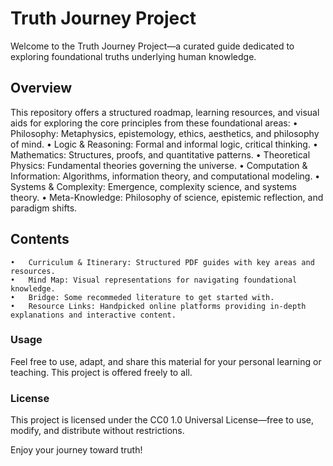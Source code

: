 # Truth Journey Project

Welcome to the Truth Journey Project—a curated guide dedicated to exploring foundational truths underlying human knowledge.

## Overview

This repository offers a structured roadmap, learning resources, and visual aids for exploring the core principles from these foundational areas:
	•	Philosophy: Metaphysics, epistemology, ethics, aesthetics, and philosophy of mind.
	•	Logic & Reasoning: Formal and informal logic, critical thinking.
	•	Mathematics: Structures, proofs, and quantitative patterns.
	•	Theoretical Physics: Fundamental theories governing the universe.
	•	Computation & Information: Algorithms, information theory, and computational modeling.
	•	Systems & Complexity: Emergence, complexity science, and systems theory.
	•	Meta-Knowledge: Philosophy of science, epistemic reflection, and paradigm shifts.

## Contents

	•	Curriculum & Itinerary: Structured PDF guides with key areas and resources.
	•	Mind Map: Visual representations for navigating foundational knowledge.
 	•	Bridge: Some recommeded literature to get started with.
	•	Resource Links: Handpicked online platforms providing in-depth explanations and interactive content.

### Usage

Feel free to use, adapt, and share this material for your personal learning or teaching. This project is offered freely to all.

### License

This project is licensed under the CC0 1.0 Universal License—free to use, modify, and distribute without restrictions.

Enjoy your journey toward truth!
